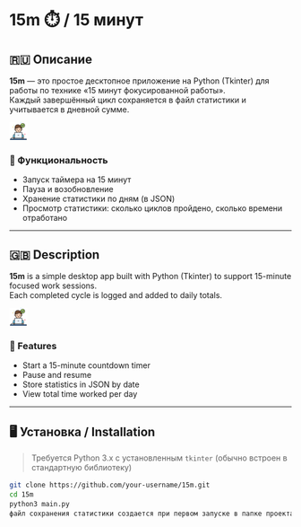 # 15m ⏱️ / 15 минут

## 🇷🇺 Описание

**15m** — это простое десктопное приложение на Python (Tkinter) для работы по технике «15 минут фокусированной работы».  
Каждый завершённый цикл сохраняется в файл статистики и учитывается в дневной сумме.

![](working.png)

### 🚀 Функциональность

- Запуск таймера на 15 минут
- Пауза и возобновление
- Хранение статистики по дням (в JSON)
- Просмотр статистики: сколько циклов пройдено, сколько времени отработано

---

## 🇬🇧 Description

**15m** is a simple desktop app built with Python (Tkinter) to support 15-minute focused work sessions.  
Each completed cycle is logged and added to daily totals.

![](working.png)

### 🚀 Features

- Start a 15-minute countdown timer
- Pause and resume
- Store statistics in JSON by date
- View total time worked per day

---

## 🖥️ Установка / Installation

> Требуется Python 3.x с установленным `tkinter` (обычно встроен в стандартную библиотеку)

```bash
git clone https://github.com/your-username/15m.git
cd 15m
python3 main.py
файл сохранения статистики создается при первом запуске в папке проекта
